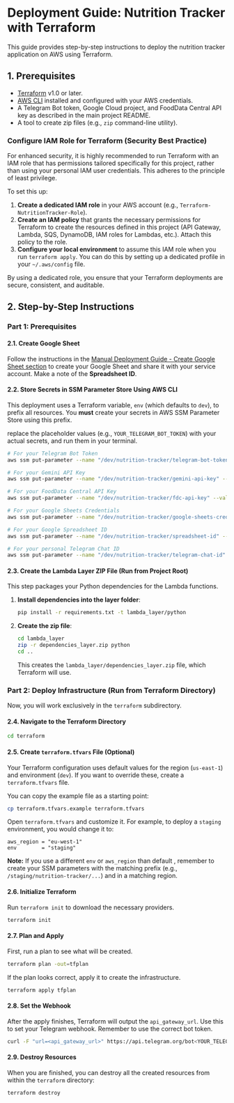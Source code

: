 # Deployment Guide: Nutrition Tracker with Terraform

This guide provides step-by-step instructions to deploy the nutrition tracker application on AWS using Terraform.

## 1. Prerequisites

- [Terraform](https://learn.hashicorp.com/tutorials/terraform/install-cli) v1.0 or later.
- [AWS CLI](https://docs.aws.amazon.com/cli/latest/userguide/cli-chap-install.html) installed and configured with your AWS credentials.
- A Telegram Bot token, Google Cloud project, and FoodData Central API key as described in the main project README.
- A tool to create zip files (e.g., `zip` command-line utility).

### Configure IAM Role for Terraform (Security Best Practice)

For enhanced security, it is highly recommended to run Terraform with an IAM role that has permissions tailored specifically for this project, rather than using your personal IAM user credentials. This adheres to the principle of least privilege.

To set this up:

1.  **Create a dedicated IAM role** in your AWS account (e.g., `Terraform-NutritionTracker-Role`).
2.  **Create an IAM policy** that grants the necessary permissions for Terraform to create the resources defined in this project (API Gateway, Lambda, SQS, DynamoDB, IAM roles for Lambdas, etc.). Attach this policy to the role.
3.  **Configure your local environment** to assume this IAM role when you run `terraform apply`. You can do this by setting up a dedicated profile in your `~/.aws/config` file.

By using a dedicated role, you ensure that your Terraform deployments are secure, consistent, and auditable.

## 2. Step-by-Step Instructions

### Part 1: Prerequisites

#### 2.1. Create Google Sheet

Follow the instructions in the [Manual Deployment Guide - Create Google Sheet section](./manual.md#2-create-google-sheet) to create your Google Sheet and share it with your service account. Make a note of the **Spreadsheet ID**.

#### 2.2. Store Secrets in SSM Parameter Store Using AWS CLI

This deployment uses a Terraform variable, `env` (which defaults to `dev`), to prefix all resources. You **must** create your secrets in AWS SSM Parameter Store using this prefix.


replace the placeholder values (e.g., `YOUR_TELEGRAM_BOT_TOKEN`) with your actual secrets, and run them in your terminal.

```bash
# For your Telegram Bot Token
aws ssm put-parameter --name "/dev/nutrition-tracker/telegram-bot-token" --value "YOUR_TELEGRAM_BOT_TOKEN" --type "SecureString" --region <YOUR_REGION>

# For your Gemini API Key
aws ssm put-parameter --name "/dev/nutrition-tracker/gemini-api-key" --value "YOUR_GEMINI_API_KEY" --type "SecureString" --region <YOUR_REGION>

# For your FoodData Central API Key
aws ssm put-parameter --name "/dev/nutrition-tracker/fdc-api-key" --value "YOUR_FDC_API_KEY" --type "SecureString" --region <YOUR_REGION>

# For your Google Sheets Credentials
aws ssm put-parameter --name "/dev/nutrition-tracker/google-sheets-credentials" --value file://"<PATH_TO_JSON>" --type "SecureString" --region <YOUR_REGION>

# For your Google Spreadsheet ID
aws ssm put-parameter --name "/dev/nutrition-tracker/spreadsheet-id" --value "YOUR_SPREADSHEET_ID" --type "SecureString" --region <YOUR_REGION>

# For your personal Telegram Chat ID
aws ssm put-parameter --name "/dev/nutrition-tracker/telegram-chat-id" --value "YOUR_TELEGRAM_CHAT_ID" --type "SecureString" --region <YOUR_REGION>
```


#### 2.3. Create the Lambda Layer ZIP File  (Run from Project Root)

This step packages your Python dependencies for the Lambda functions.

1.  **Install dependencies into the layer folder**:
    ```bash
    pip install -r requirements.txt -t lambda_layer/python
    ```

2.  **Create the zip file**:
    ```bash
    cd lambda_layer
    zip -r dependencies_layer.zip python
    cd ..
    ```
    This creates the `lambda_layer/dependencies_layer.zip` file, which Terraform will use.

### Part 2: Deploy Infrastructure (Run from Terraform Directory)

Now, you will work exclusively in the `terraform` subdirectory.

#### 2.4. Navigate to the Terraform Directory

```bash
cd terraform
```

#### 2.5. Create `terraform.tfvars` File (Optional)

Your Terraform configuration uses default values for the region (`us-east-1`) and environment (`dev`). If you want to override these, create a `terraform.tfvars` file.

You can copy the example file as a starting point:
```bash
cp terraform.tfvars.example terraform.tfvars
```

Open `terraform.tfvars` and customize it. For example, to deploy a `staging` environment, you would change it to:
```hcl
aws_region = "eu-west-1"
env        = "staging"
```
**Note:** If you use a different `env` or `aws_region` than default , remember to create your SSM parameters with the matching prefix (e.g., `/staging/nutrition-tracker/...`) and in a matching region.

#### 2.6. Initialize Terraform

Run `terraform init` to download the necessary providers.

```bash
terraform init
```

#### 2.7. Plan and Apply

First, run a plan to see what will be created.
```bash
terraform plan -out=tfplan
```

If the plan looks correct, apply it to create the infrastructure.
```bash
terraform apply tfplan
```

#### 2.8. Set the Webhook

After the apply finishes, Terraform will output the `api_gateway_url`. Use this to set your Telegram webhook. Remember to use the correct bot token.

```bash
curl -F "url=<api_gateway_url>" https://api.telegram.org/bot<YOUR_TELEGRAM_BOT_TOKEN>/setWebhook
```

#### 2.9. Destroy Resources

When you are finished, you can destroy all the created resources from within the `terraform` directory:

```bash
terraform destroy
```